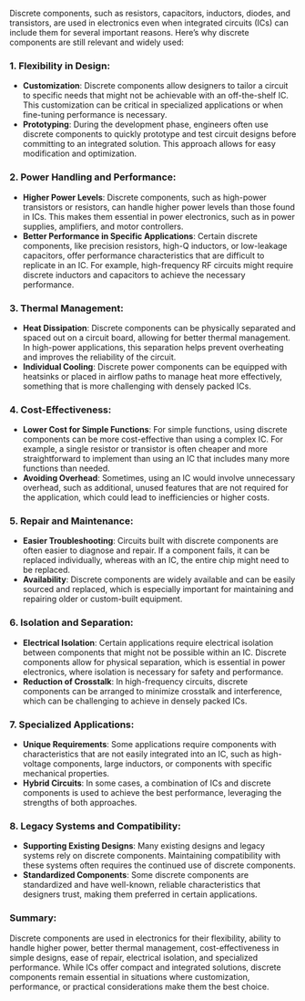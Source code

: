 Discrete components, such as resistors, capacitors, inductors, diodes, and transistors, are used in electronics even when integrated circuits (ICs) can include them for several important reasons. Here’s why discrete components are still relevant and widely used:

### 1. **Flexibility in Design**:
   - **Customization**: Discrete components allow designers to tailor a circuit to specific needs that might not be achievable with an off-the-shelf IC. This customization can be critical in specialized applications or when fine-tuning performance is necessary.
   - **Prototyping**: During the development phase, engineers often use discrete components to quickly prototype and test circuit designs before committing to an integrated solution. This approach allows for easy modification and optimization.

### 2. **Power Handling and Performance**:
   - **Higher Power Levels**: Discrete components, such as high-power transistors or resistors, can handle higher power levels than those  found in ICs. This makes them essential in power electronics, such as in power supplies, amplifiers, and motor controllers.
   - **Better Performance in Specific Applications**: Certain discrete components, like precision resistors, high-Q inductors, or low-leakage capacitors, offer performance characteristics that are difficult to replicate in an IC. For example, high-frequency RF circuits might require discrete inductors and capacitors to achieve the necessary performance.

### 3. **Thermal Management**:
   - **Heat Dissipation**: Discrete components can be physically separated and spaced out on a circuit board, allowing for better thermal management. In high-power applications, this separation helps prevent overheating and improves the reliability of the circuit.
   - **Individual Cooling**: Discrete power components can be equipped with heatsinks or placed in airflow paths to manage heat more effectively, something that is more challenging with densely packed ICs.

### 4. **Cost-Effectiveness**:
   - **Lower Cost for Simple Functions**: For simple functions, using discrete components can be more cost-effective than using a complex IC. For example, a single resistor or transistor is often cheaper and more straightforward to implement than using an IC that includes many more functions than needed.
   - **Avoiding Overhead**: Sometimes, using an IC would involve unnecessary overhead, such as  additional, unused features that are not required for the application, which could lead to inefficiencies or higher costs.

### 5. **Repair and Maintenance**:
   - **Easier Troubleshooting**: Circuits built with discrete components are often easier to diagnose and repair. If a component fails, it can be replaced individually, whereas with an IC, the entire chip might need to be replaced.
   - **Availability**: Discrete components are widely available and can be easily sourced and replaced, which is especially important for maintaining and repairing older or custom-built equipment.

### 6. **Isolation and Separation**:
   - **Electrical Isolation**: Certain applications require electrical isolation between components that might not be possible within an IC. Discrete components allow for physical separation, which is essential in power electronics, where isolation is necessary for safety and performance.
   - **Reduction of Crosstalk**: In high-frequency circuits, discrete components can be arranged to minimize crosstalk and interference, which can be challenging to achieve in densely packed ICs.

### 7. **Specialized Applications**:
   - **Unique Requirements**: Some applications require components with characteristics that are not easily integrated into an IC, such as high-voltage components, large inductors, or components with specific mechanical properties.
   - **Hybrid Circuits**: In some cases, a combination of ICs and discrete components is used to achieve the best performance, leveraging the strengths of both approaches.

### 8. **Legacy Systems and Compatibility**:
   - **Supporting Existing Designs**: Many existing designs and legacy systems rely on discrete components. Maintaining compatibility with these systems often requires the continued use of discrete components.
   - **Standardized Components**: Some discrete components are standardized and have well-known, reliable characteristics that designers trust, making them preferred in certain applications.

### Summary:
Discrete components are used in electronics for their flexibility, ability to handle higher power, better thermal management, cost-effectiveness in simple designs, ease of repair, electrical isolation, and specialized performance. While ICs offer compact and integrated solutions, discrete components remain essential in situations where customization, performance, or practical considerations make them the best choice.
